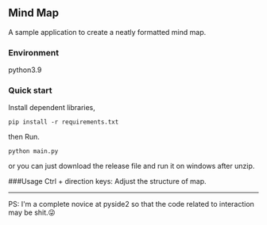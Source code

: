 ## Mind Map
A sample application to create a neatly formatted mind map.

### Environment
python3.9

### Quick start
Install  dependent libraries, 
```commandline
pip install -r requirements.txt
```
then Run.
```commandline
python main.py
```
or you can just download the release file and run it on windows after unzip.

###Usage
Ctrl + direction keys: Adjust the structure of map.


-----
PS: I'm a complete novice at pyside2 so that the code related to interaction may be shit.😜
